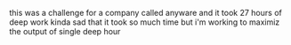 this was a challenge for a company called anyware and it took 27 hours of deep work kinda sad that it took so much time but i'm working to maximiz the output of single deep hour 
